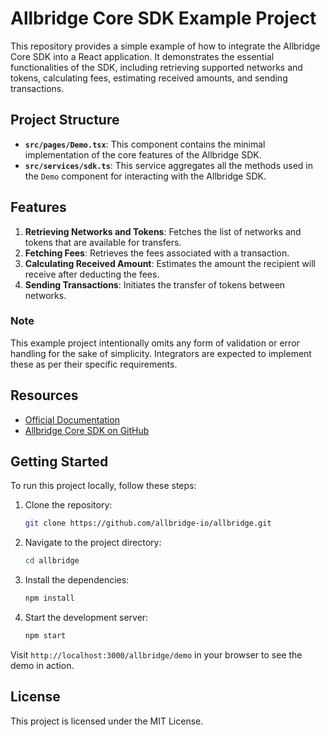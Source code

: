 # Allbridge Core SDK Example Project

This repository provides a simple example of how to integrate the Allbridge Core SDK into a React application. It demonstrates the essential functionalities of the SDK, including retrieving supported networks and tokens, calculating fees, estimating received amounts, and sending transactions.

## Project Structure

- **`src/pages/Demo.tsx`**: This component contains the minimal implementation of the core features of the Allbridge SDK.
- **`src/services/sdk.ts`**: This service aggregates all the methods used in the `Demo` component for interacting with the Allbridge SDK.

## Features

1. **Retrieving Networks and Tokens**: Fetches the list of networks and tokens that are available for transfers.
2. **Fetching Fees**: Retrieves the fees associated with a transaction.
3. **Calculating Received Amount**: Estimates the amount the recipient will receive after deducting the fees.
4. **Sending Transactions**: Initiates the transfer of tokens between networks.

### Note

This example project intentionally omits any form of validation or error handling for the sake of simplicity. Integrators are expected to implement these as per their specific requirements.

## Resources

- [Official Documentation](https://docs-core.allbridge.io/)
- [Allbridge Core SDK on GitHub](https://github.com/allbridge-io/allbridge-core-js-sdk)

## Getting Started

To run this project locally, follow these steps:

1. Clone the repository:

   ```bash
   git clone https://github.com/allbridge-io/allbridge.git
   ```

2. Navigate to the project directory:

   ```bash
   cd allbridge
   ```

3. Install the dependencies:

   ```bash
   npm install
   ```

4. Start the development server:
   ```bash
   npm start
   ```

Visit `http://localhost:3000/allbridge/demo` in your browser to see the demo in action.

## License

This project is licensed under the MIT License.
